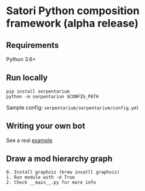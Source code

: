 # Satori Python composition framework (alpha release)

## Requirements
Python 3.6+

## Run locally
```
pip install serpentarium
python -m serpentariun $CONFIG_PATH
```
Sample config: `serpentarium/serpentarium/config.yml`

## Writing your own bot
See a real [example](https://bitbucket.addsrv.com/projects/SATSOL/repos/gtfs-rt-prediction-bot/browse)

## Draw a mod hierarchy graph

    0. Install graphviz (brew insatll graphviz)
    1. Run module with -d True
    2. Check __main__.py for more info
